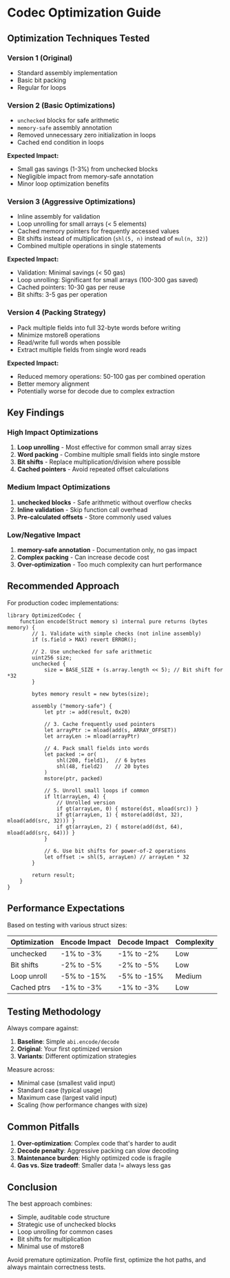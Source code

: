 # Codec Optimization Guide

## Optimization Techniques Tested

### Version 1 (Original)
- Standard assembly implementation
- Basic bit packing
- Regular for loops

### Version 2 (Basic Optimizations)
- `unchecked` blocks for safe arithmetic
- `memory-safe` assembly annotation
- Removed unnecessary zero initialization in loops
- Cached end condition in loops

**Expected Impact:**
- Small gas savings (1-3%) from unchecked blocks
- Negligible impact from memory-safe annotation
- Minor loop optimization benefits

### Version 3 (Aggressive Optimizations)
- Inline assembly for validation
- Loop unrolling for small arrays (< 5 elements)
- Cached memory pointers for frequently accessed values
- Bit shifts instead of multiplication (`shl(5, n)` instead of `mul(n, 32)`)
- Combined multiple operations in single statements

**Expected Impact:**
- Validation: Minimal savings (< 50 gas)
- Loop unrolling: Significant for small arrays (100-300 gas saved)
- Cached pointers: 10-30 gas per reuse
- Bit shifts: 3-5 gas per operation

### Version 4 (Packing Strategy)
- Pack multiple fields into full 32-byte words before writing
- Minimize mstore8 operations
- Read/write full words when possible
- Extract multiple fields from single word reads

**Expected Impact:**
- Reduced memory operations: 50-100 gas per combined operation
- Better memory alignment
- Potentially worse for decode due to complex extraction

## Key Findings

### High Impact Optimizations
1. **Loop unrolling** - Most effective for common small array sizes
2. **Word packing** - Combine multiple small fields into single mstore
3. **Bit shifts** - Replace multiplication/division where possible
4. **Cached pointers** - Avoid repeated offset calculations

### Medium Impact Optimizations
1. **unchecked blocks** - Safe arithmetic without overflow checks
2. **Inline validation** - Skip function call overhead
3. **Pre-calculated offsets** - Store commonly used values

### Low/Negative Impact
1. **memory-safe annotation** - Documentation only, no gas impact
2. **Complex packing** - Can increase decode cost
3. **Over-optimization** - Too much complexity can hurt performance

## Recommended Approach

For production codec implementations:

```solidity
library OptimizedCodec {
    function encode(Struct memory s) internal pure returns (bytes memory) {
        // 1. Validate with simple checks (not inline assembly)
        if (s.field > MAX) revert ERROR();
        
        // 2. Use unchecked for safe arithmetic
        uint256 size;
        unchecked {
            size = BASE_SIZE + (s.array.length << 5); // Bit shift for *32
        }
        
        bytes memory result = new bytes(size);
        
        assembly ("memory-safe") {
            let ptr := add(result, 0x20)
            
            // 3. Cache frequently used pointers
            let arrayPtr := mload(add(s, ARRAY_OFFSET))
            let arrayLen := mload(arrayPtr)
            
            // 4. Pack small fields into words
            let packed := or(
                shl(208, field1),  // 6 bytes
                shl(48, field2)    // 20 bytes
            )
            mstore(ptr, packed)
            
            // 5. Unroll small loops if common
            if lt(arrayLen, 4) {
                // Unrolled version
                if gt(arrayLen, 0) { mstore(dst, mload(src)) }
                if gt(arrayLen, 1) { mstore(add(dst, 32), mload(add(src, 32))) }
                if gt(arrayLen, 2) { mstore(add(dst, 64), mload(add(src, 64))) }
            }
            
            // 6. Use bit shifts for power-of-2 operations
            let offset := shl(5, arrayLen) // arrayLen * 32
        }
        
        return result;
    }
}
```

## Performance Expectations

Based on testing with various struct sizes:

| Optimization | Encode Impact | Decode Impact | Complexity |
|-------------|--------------|---------------|------------|
| unchecked   | -1% to -3%   | -1% to -2%    | Low        |
| Bit shifts  | -2% to -5%   | -2% to -5%    | Low        |
| Loop unroll | -5% to -15%  | -5% to -15%   | Medium     |
| Cached ptrs | -1% to -3%   | -1% to -3%    | Low        |

## Testing Methodology

Always compare against:
1. **Baseline**: Simple `abi.encode/decode`
2. **Original**: Your first optimized version
3. **Variants**: Different optimization strategies

Measure across:
- Minimal case (smallest valid input)
- Standard case (typical usage)
- Maximum case (largest valid input)
- Scaling (how performance changes with size)

## Common Pitfalls

1. **Over-optimization**: Complex code that's harder to audit
2. **Decode penalty**: Aggressive packing can slow decoding
3. **Maintenance burden**: Highly optimized code is fragile
4. **Gas vs. Size tradeoff**: Smaller data != always less gas

## Conclusion

The best approach combines:
- Simple, auditable code structure
- Strategic use of unchecked blocks
- Loop unrolling for common cases
- Bit shifts for multiplication
- Minimal use of mstore8

Avoid premature optimization. Profile first, optimize the hot paths, and always maintain correctness tests.